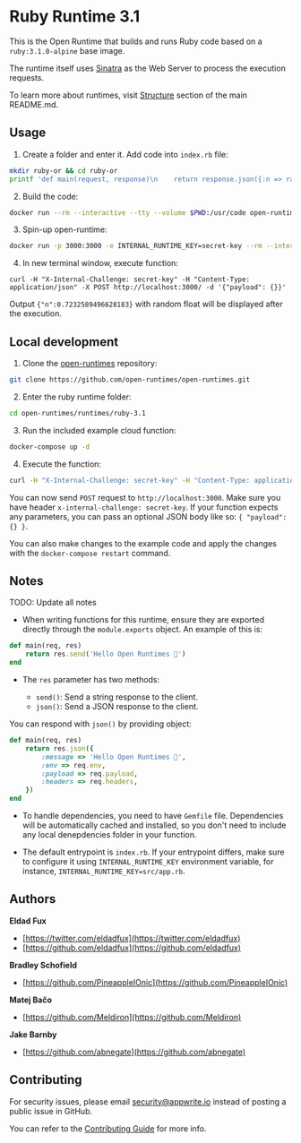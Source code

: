 # Ruby Runtime 3.1

This is the Open Runtime that builds and runs Ruby code based on a `ruby:3.1.0-alpine` base image. 

The runtime itself uses [Sinatra](https://github.com/sinatra/sinatra) as the Web Server to process the execution requests.

To learn more about runtimes, visit [Structure](https://github.com/open-runtimes/open-runtimes#structure) section of the main README.md.

## Usage

1. Create a folder and enter it. Add code into `index.rb` file:

```bash
mkdir ruby-or && cd ruby-or
printf 'def main(request, response)\n    return response.json({:n => rand()})\nend' > index.rb
```

2. Build the code:

```bash
docker run --rm --interactive --tty --volume $PWD:/usr/code open-runtimes/ruby:3.1 sh /usr/local/src/build.sh
```

3. Spin-up open-runtime:

```bash
docker run -p 3000:3000 -e INTERNAL_RUNTIME_KEY=secret-key --rm --interactive --tty --volume $PWD/code.tar.gz:/tmp/code.tar.gz:ro open-runtimes/ruby:3.1 sh /usr/local/src/start.sh
```

4. In new terminal window, execute function:

```
curl -H "X-Internal-Challenge: secret-key" -H "Content-Type: application/json" -X POST http://localhost:3000/ -d '{"payload": {}}'
```

Output `{"n":0.7232589496628183}` with random float will be displayed after the execution.

## Local development

1. Clone the [open-runtimes](https://github.com/open-runtimes/open-runtimes) repository:

```bash
git clone https://github.com/open-runtimes/open-runtimes.git
```

2. Enter the ruby runtime folder:

```bash
cd open-runtimes/runtimes/ruby-3.1
```

3. Run the included example cloud function:

```bash
docker-compose up -d
```

4. Execute the function:

```bash
curl -H "X-Internal-Challenge: secret-key" -H "Content-Type: application/json" -X POST http://localhost:3000/ -d '{"payload": {}}'
```

You can now send `POST` request to `http://localhost:3000`. Make sure you have header `x-internal-challenge: secret-key`. If your function expects any parameters, you can pass an optional JSON body like so: `{ "payload":{} }`.

You can also make changes to the example code and apply the changes with the `docker-compose restart` command.

## Notes

TODO: Update all notes

- When writing functions for this runtime, ensure they are exported directly through the `module.exports` object. An example of this is:

```ruby
def main(req, res)
    return res.send('Hello Open Runtimes 👋')
end
```

- The `res` parameter has two methods:

    - `send()`: Send a string response to the client.
    - `json()`: Send a JSON response to the client.

You can respond with `json()` by providing object:

```ruby
def main(req, res)
    return res.json({
        :message => 'Hello Open Runtimes 👋',
        :env => req.env,
        :payload => req.payload,
        :headers => req.headers,
    })
end
```

- To handle dependencies, you need to have `Gemfile` file. Dependencies will be automatically cached and installed, so you don't need to include any local denepdencies folder in your function.

- The default entrypoint is `index.rb`. If your entrypoint differs, make sure to configure it using `INTERNAL_RUNTIME_KEY` environment variable, for instance, `INTERNAL_RUNTIME_KEY=src/app.rb`.


## Authors

**Eldad Fux**

+ [https://twitter.com/eldadfux](https://twitter.com/eldadfux)
+ [https://github.com/eldadfux](https://github.com/eldadfux)

**Bradley Schofield**

+ [https://github.com/PineappleIOnic](https://github.com/PineappleIOnic)

**Matej Bačo**

+ [https://github.com/Meldiron](https://github.com/Meldiron)

**Jake Barnby**

+ [https://github.com/abnegate](https://github.com/abnegate)

## Contributing

For security issues, please email security@appwrite.io instead of posting a public issue in GitHub.

You can refer to the [Contributing Guide](https://github.com/open-runtimes/open-runtimes/blob/main/CONTRIBUTING.md) for more info.

